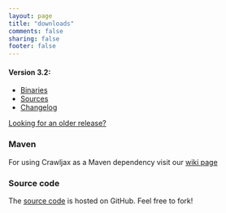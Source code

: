 ```yaml
---
layout: page
title: "downloads"
comments: false
sharing: false
footer: false
---
```


#### Version 3.2:
* [Binaries](http://search.maven.org/remotecontent?filepath=com/crawljax/crawljax-cli/3.2/crawljax-cli-3.2.zip)
* [Sources](https://github.com/crawljax/crawljax/archive/crawljax-3.2.zip)
* [Changelog](https://github.com/crawljax/crawljax/blob/master/CHANGELOG.md)

[Looking for an older release?](/downloads/all)

### Maven

For using Crawljax as a Maven dependency visit our [wiki page](https://github.com/crawljax/crawljax/wiki)

### Source code

The [source code](https://github.com/crawljax/crawljax/) is hosted on GitHub. Feel free to fork!
